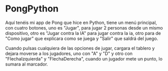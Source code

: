 # PongPython

Aquí tenéis mi app de Pong que hice en Python, tiene un menú principal, con cuatro botones, uno es "Jugar", para jugar 2 personas desde un mismo dispositivo, otro es "Jugar contra la IA" para jugar contra la ia, otro para de "Como jugar" que explicara como se juega y "Salir" que saldrá del juego.

Cuando pulsas cualquiera de las opciones de jugar, cargara el tablero y dejara moverse a los jugadores, uno con "A" y "D" y otro con "FlechaIzquierda" y "FlechaDerecha", cuando un jugador mete un punto, lo sumara al marcador.
